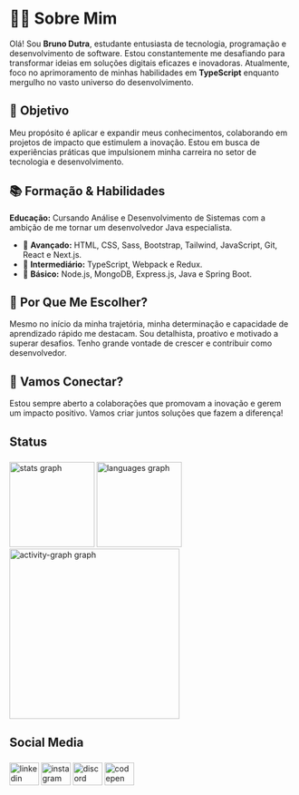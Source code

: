 <h1>👨‍💻 Sobre Mim</h1>
<p>Olá! Sou <strong>Bruno Dutra</strong>, estudante entusiasta de tecnologia, programação e desenvolvimento de software. Estou constantemente me desafiando para transformar ideias em soluções digitais eficazes e inovadoras. Atualmente, foco no aprimoramento de minhas habilidades em <strong>TypeScript</strong> enquanto mergulho no vasto universo do desenvolvimento.</p>

<h2>🎯 Objetivo</h2>
<p>Meu propósito é aplicar e expandir meus conhecimentos, colaborando em projetos de impacto que estimulem a inovação. Estou em busca de experiências práticas que impulsionem minha carreira no setor de tecnologia e desenvolvimento.</p>

<h2>📚 Formação & Habilidades</h2>
<p><strong>Educação:</strong> Cursando Análise e Desenvolvimento de Sistemas com a ambição de me tornar um desenvolvedor Java especialista.</p>
<ul>
  <li>🔹 <strong>Avançado:</strong> HTML, CSS, Sass, Bootstrap, Tailwind, JavaScript, Git, React e Next.js.</li>
  <li>🔹 <strong>Intermediário:</strong> TypeScript, Webpack e Redux.</li>
  <li>🔹 <strong>Básico:</strong> Node.js, MongoDB, Express.js, Java e Spring Boot.</li>
</ul>

<h2>🚀 Por Que Me Escolher?</h2>
<p>Mesmo no início da minha trajetória, minha determinação e capacidade de aprendizado rápido me destacam. Sou detalhista, proativo e motivado a superar desafios. Tenho grande vontade de crescer e contribuir como desenvolvedor.</p>

<h2>🔗 Vamos Conectar?</h2>
<p>Estou sempre aberto a colaborações que promovam a inovação e gerem um impacto positivo. Vamos criar juntos soluções que fazem a diferença!</p>

###

<h2 align="left">Status</h2>

###

<div align="left">
  <img src="https://github-readme-stats.vercel.app/api?username=brunodutraho&hide_title=false&hide_rank=false&show_icons=true&include_all_commits=true&count_private=true&disable_animations=false&theme=algolia&locale=en&hide_border=false&order=1" height="150" alt="stats graph"  />
  <img src="https://github-readme-stats.vercel.app/api/top-langs?username=brunodutraho&locale=en&hide_title=false&layout=compact&card_width=320&langs_count=5&theme=algolia&hide_border=false&order=2" height="150" alt="languages graph"  />
  <img src="https://github-readme-activity-graph.vercel.app/graph?username=brunodutraho&radius=16&theme=arctic&area=true&order=5" height="300" alt="activity-graph graph"  />
</div>

###

<h2 align="left">Social Media</h2>

###

<div align="left">
  <img src="https://raw.githubusercontent.com/maurodesouza/profile-readme-generator/master/src/assets/icons/social/linkedin/default.svg" width="52" height="40" alt="linkedin logo"  />
  <img src="https://raw.githubusercontent.com/maurodesouza/profile-readme-generator/master/src/assets/icons/social/instagram/default.svg" width="52" height="40" alt="instagram logo"  />
  <img src="https://raw.githubusercontent.com/maurodesouza/profile-readme-generator/master/src/assets/icons/social/discord/default.svg" width="52" height="40" alt="discord logo"  />
  <img src="https://raw.githubusercontent.com/maurodesouza/profile-readme-generator/master/src/assets/icons/social/codepen/default.svg" width="52" height="40" alt="codepen logo"  />
</div>

###
